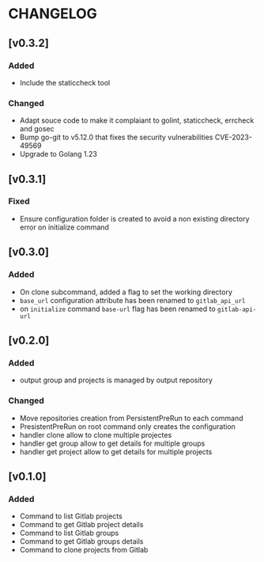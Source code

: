 # CHANGELOG

## [v0.3.2]

### Added

- Include the staticcheck tool

### Changed

- Adapt souce code to make it complaiant to golint, staticcheck, errcheck and gosec
- Bump go-git to v5.12.0 that fixes the security vulnerabilities CVE-2023-49569
- Upgrade to Golang 1.23

## [v0.3.1]

### Fixed

- Ensure configuration folder is created to avoid a non existing directory error on initialize command

## [v0.3.0]

### Added

- On clone subcommand, added a flag to set the working directory
- `base_url` configuration attribute has been renamed to `gitlab_api_url`
- on `initialize` command `base-url` flag has been renamed to `gitlab-api-url`

## [v0.2.0]

### Added

- output group and projects is managed by output repository

### Changed

- Move repositories creation from PersistentPreRun to each command
- PresistentPreRun on root command only creates the configuration
- handler clone allow to clone multiple projectes
- handler get group allow to get details for multiple groups
- handler get project allow to get details for multiple projects

## [v0.1.0]

### Added

- Command to list Gitlab projects
- Command to get Gitlab project details 
- Command to list Gitlab groups
- Command to get Gitlab groups details
- Command to clone projects from Gitlab
